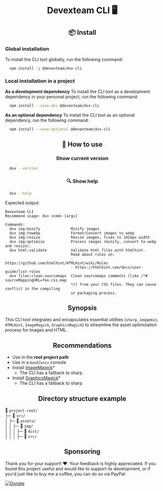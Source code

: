 <h1 align="center">Devexteam CLI 🖥️</h1>

<h2 align="center">📦 Install</h2>

### Global installation

To install the CLI tool globally, run the following command:
```sh
  npm install -g @devexteam/dvx-cli
```

### Local installation in a project

**As a development dependency**
To install the CLI tool as a development dependency in your personal project, run the following command:
```sh
  npm install --save-dev @devexteam/dvx-cli
```

**As an optional dependency**
To install the CLI tool as an optional dependency, run the following command:
```sh
  npm install --save-optional @devexteam/dvx-cli
```

<h2 align="center">🚀 How to use</h2>
<h3 align="center">Show current version</h3>

```sh
  dvx --version
```

<h3 align="center">🔍 Show help</h3>

```sh
  dvx --help
```

Expected output:
```console
Devexteam CLI
Recommend usage: dvx <cmd> [args]

Commands:
  dvx img:minify              Minify images
  dvx img:towebp              Format/Convert images to webp
  dvx img:resize              Resize images, fixes to 1024px width
  dvx img:optimize            Process images (minify, convert to webp and resize).
  dvx html:validate           Validate html files with htmlhint.
                              Read about rules on:
                              - https://github.com/htmlhint/HTMLHint/wiki/Rules
                              - https://htmlhint.com/docs/user-guide/list-rules
  dvx files:clean-sourcemaps  Clean sourcemaps comments (like /*# sourceMappingURL=foo.css.map
                              */) from your CSS files. They can cause conflict in the compiling
                              or packaging process.

```

<h2 align="center">Synopsis</h2>

This CLI tool integrates and encapsulates essential utilities (`sharp`, `imagemin`, `HTMLHint`, `ImageMagick`, `GraphicsMagick`) to streamline the asset optimization process for images and HTML.

<h2 align="center">Recommendations</h2>

- Use in the **root project path**
- Use in a `bash`/`unix` console
- Install [ImageMagick](https://www.imagemagick.org/script/download.php)*
  - The CLI has a fallback to sharp
- Install [GraphicsMagick](http://www.graphicsmagick.org/download.html)*
  - The CLI has a fallback to sharp

<h2 align="center">Directory structure example</h2>

📂 `project-root/`   
├─ 📂 `src/`   
│  ├─ 📂 `assets/`   
│  │  ├─ 📂 `img/`   
│  │  │  ├─ 📂 `dist/`   
│  │  │  ├─ 📂  `src/`   

<h2 align="center">Sponsoring</h2>

Thank you for your support! :heart:. Your feedback is highly appreciated.
If you found this project useful and would like to support its development, or if you'd just like to buy me a coffee, you can do so via PayPal:

[![Donate](https://www.paypalobjects.com/en_US/MX/i/btn/btn_donateCC_LG.gif)](http://paypal.me/devlegacymx)
